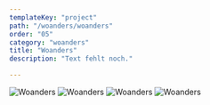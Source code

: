 ```yaml
---
templateKey: "project"
path: "/woanders/woanders"
order: "05"
category: "woanders"
title: "Woanders"
description: "Text fehlt noch."

---
```

![Woanders](/img/woanders_01.jpg)
![Woanders](/img/woanders_02.jpg)
![Woanders](/img/woanders_03.jpg)
![Woanders](/img/woanders_04.jpg)
